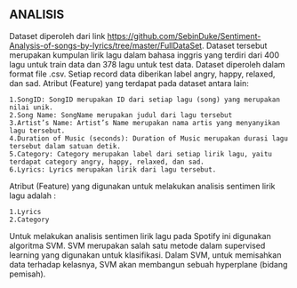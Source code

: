 ## ANALISIS 
Dataset diperoleh dari link https://github.com/SebinDuke/Sentiment-Analysis-of-songs-by-lyrics/tree/master/FullDataSet. Dataset tersebut merupakan kumpulan lirik lagu dalam bahasa inggris yang terdiri dari 400 lagu untuk train data dan 378 lagu untuk test data. Dataset diperoleh dalam format file .csv. Setiap record data diberikan label angry, happy, relaxed, dan sad. Atribut (Feature) yang terdapat pada dataset antara lain:

    1.SongID: SongID merupakan ID dari setiap lagu (song) yang merupakan nilai unik.
    2.Song Name: SongName merupakan judul dari lagu tersebut
    3.Artist’s Name: Artist’s Name merupakan nama artis yang menyanyikan lagu tersebut.
    4.Duration of Music (seconds): Duration of Music merupakan durasi lagu tersebut dalam satuan detik.
    5.Category: Category merupakan label dari setiap lirik lagu, yaitu terdapat category angry, happy, relaxed, dan sad.
    6.Lyrics: Lyrics merupakan lirik dari lagu tersebut.
Atribut (Feature) yang digunakan untuk melakukan analisis sentimen lirik lagu adalah : 

    1.Lyrics
    2.Category
Untuk melakukan analisis sentimen lirik lagu pada Spotify ini digunakan algoritma SVM. SVM merupakan salah satu metode dalam supervised learning yang digunakan untuk klasifikasi.
Dalam SVM, untuk memisahkan data terhadap kelasnya, SVM akan membangun sebuah hyperplane (bidang pemisah).
